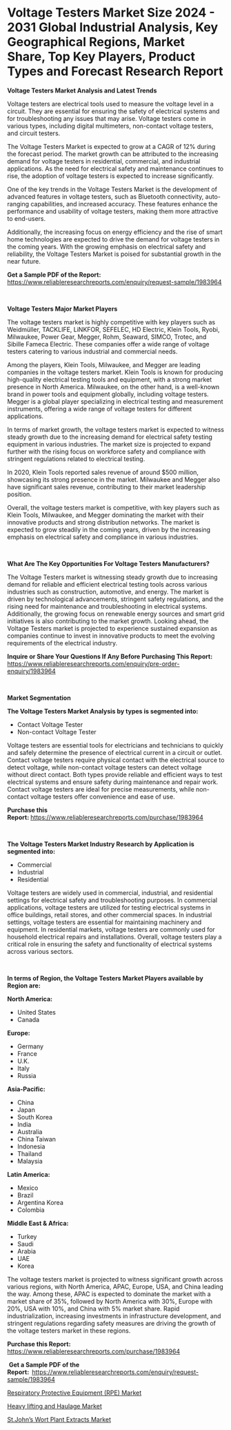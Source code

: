 <p><h1>Voltage Testers Market Size 2024 - 2031 Global Industrial Analysis, Key Geographical Regions, Market Share, Top Key Players, Product Types and Forecast Research Report</h1></p><p><strong>Voltage Testers Market Analysis and Latest Trends</strong></p>
<p><p>Voltage testers are electrical tools used to measure the voltage level in a circuit. They are essential for ensuring the safety of electrical systems and for troubleshooting any issues that may arise. Voltage testers come in various types, including digital multimeters, non-contact voltage testers, and circuit testers.</p><p>The Voltage Testers Market is expected to grow at a CAGR of 12% during the forecast period. The market growth can be attributed to the increasing demand for voltage testers in residential, commercial, and industrial applications. As the need for electrical safety and maintenance continues to rise, the adoption of voltage testers is expected to increase significantly.</p><p>One of the key trends in the Voltage Testers Market is the development of advanced features in voltage testers, such as Bluetooth connectivity, auto-ranging capabilities, and increased accuracy. These features enhance the performance and usability of voltage testers, making them more attractive to end-users.</p><p>Additionally, the increasing focus on energy efficiency and the rise of smart home technologies are expected to drive the demand for voltage testers in the coming years. With the growing emphasis on electrical safety and reliability, the Voltage Testers Market is poised for substantial growth in the near future.</p></p>
<p><strong>Get a Sample PDF of the Report:&nbsp;</strong> <a href="https://www.reliableresearchreports.com/enquiry/request-sample/1983964">https://www.reliableresearchreports.com/enquiry/request-sample/1983964</a></p>
<p>&nbsp;</p>
<p><strong>Voltage Testers Major Market Players</strong></p>
<p><p>The voltage testers market is highly competitive with key players such as Weidmüller, TACKLIFE, LiNKFOR, SEFELEC, HD Electric, Klein Tools, Ryobi, Milwaukee, Power Gear, Megger, Rohm, Seaward, SIMCO, Trotec, and Sibille Fameca Electric. These companies offer a wide range of voltage testers catering to various industrial and commercial needs.</p><p>Among the players, Klein Tools, Milwaukee, and Megger are leading companies in the voltage testers market. Klein Tools is known for producing high-quality electrical testing tools and equipment, with a strong market presence in North America. Milwaukee, on the other hand, is a well-known brand in power tools and equipment globally, including voltage testers. Megger is a global player specializing in electrical testing and measurement instruments, offering a wide range of voltage testers for different applications.</p><p>In terms of market growth, the voltage testers market is expected to witness steady growth due to the increasing demand for electrical safety testing equipment in various industries. The market size is projected to expand further with the rising focus on workforce safety and compliance with stringent regulations related to electrical testing.</p><p>In 2020, Klein Tools reported sales revenue of around $500 million, showcasing its strong presence in the market. Milwaukee and Megger also have significant sales revenue, contributing to their market leadership position.</p><p>Overall, the voltage testers market is competitive, with key players such as Klein Tools, Milwaukee, and Megger dominating the market with their innovative products and strong distribution networks. The market is expected to grow steadily in the coming years, driven by the increasing emphasis on electrical safety and compliance in various industries.</p></p>
<p>&nbsp;</p>
<p><strong>What Are The Key Opportunities For Voltage Testers Manufacturers?</strong></p>
<p><p>The Voltage Testers market is witnessing steady growth due to increasing demand for reliable and efficient electrical testing tools across various industries such as construction, automotive, and energy. The market is driven by technological advancements, stringent safety regulations, and the rising need for maintenance and troubleshooting in electrical systems. Additionally, the growing focus on renewable energy sources and smart grid initiatives is also contributing to the market growth. Looking ahead, the Voltage Testers market is projected to experience sustained expansion as companies continue to invest in innovative products to meet the evolving requirements of the electrical industry.</p></p>
<p><strong>Inquire or Share Your Questions If Any Before Purchasing This Report:</strong> <a href="https://www.reliableresearchreports.com/enquiry/pre-order-enquiry/1983964">https://www.reliableresearchreports.com/enquiry/pre-order-enquiry/1983964</a></p>
<p>&nbsp;</p>
<p><strong>Market Segmentation</strong></p>
<p><strong>The Voltage Testers Market Analysis by types is segmented into:</strong></p>
<p><ul><li>Contact Voltage Tester</li><li>Non-contact Voltage Tester</li></ul></p>
<p><p>Voltage testers are essential tools for electricians and technicians to quickly and safely determine the presence of electrical current in a circuit or outlet. Contact voltage testers require physical contact with the electrical source to detect voltage, while non-contact voltage testers can detect voltage without direct contact. Both types provide reliable and efficient ways to test electrical systems and ensure safety during maintenance and repair work. Contact voltage testers are ideal for precise measurements, while non-contact voltage testers offer convenience and ease of use.</p></p>
<p><strong>Purchase this Report:&nbsp;</strong><a href="https://www.reliableresearchreports.com/purchase/1983964">https://www.reliableresearchreports.com/purchase/1983964</a></p>
<p>&nbsp;</p>
<p><strong>The Voltage Testers Market Industry Research by Application is segmented into:</strong></p>
<p><ul><li>Commercial</li><li>Industrial</li><li>Residential</li></ul></p>
<p><p>Voltage testers are widely used in commercial, industrial, and residential settings for electrical safety and troubleshooting purposes. In commercial applications, voltage testers are utilized for testing electrical systems in office buildings, retail stores, and other commercial spaces. In industrial settings, voltage testers are essential for maintaining machinery and equipment. In residential markets, voltage testers are commonly used for household electrical repairs and installations. Overall, voltage testers play a critical role in ensuring the safety and functionality of electrical systems across various sectors.</p></p>
<p>&nbsp;</p>
<p><strong>In terms of Region, the Voltage Testers Market Players available by Region are:</strong></p>
<p>
    <p> <strong> North America: </strong>
        <ul>
            <li>United States</li>
            <li>Canada</li>
        </ul>
        </p> 
    <p> <strong> Europe: </strong>
        <ul>
            <li>Germany</li>
            <li>France</li>
            <li>U.K.</li>
            <li>Italy</li>
            <li>Russia</li>
        </ul>
        </p> 
    <p> <strong> Asia-Pacific: </strong>
        <ul>
            <li>China</li>
            <li>Japan</li>
            <li>South Korea</li>
            <li>India</li>
            <li>Australia</li>
            <li>China Taiwan</li>
            <li>Indonesia</li>
            <li>Thailand</li>
            <li>Malaysia</li>
        </ul>
        </p> 
    <p> <strong> Latin America: </strong>
        <ul>
            <li>Mexico</li>
            <li>Brazil</li>
            <li>Argentina Korea</li>
            <li>Colombia</li>
        </ul>
        </p> 
    <p> <strong> Middle East & Africa: </strong>
        <ul>
            <li>Turkey</li>
            <li>Saudi</li>
            <li>Arabia</li>
            <li>UAE</li>
            <li>Korea</li>
        </ul>
    </p>
    </p>
<p><p>The voltage testers market is projected to witness significant growth across various regions, with North America, APAC, Europe, USA, and China leading the way. Among these, APAC is expected to dominate the market with a market share of 35%, followed by North America with 30%, Europe with 20%, USA with 10%, and China with 5% market share. Rapid industrialization, increasing investments in infrastructure development, and stringent regulations regarding safety measures are driving the growth of the voltage testers market in these regions.</p></p>
<p><strong>Purchase this Report: </strong><a href="https://www.reliableresearchreports.com/purchase/1983964">https://www.reliableresearchreports.com/purchase/1983964</a></p>
<p>&nbsp;<strong>Get a Sample PDF of the Report:&nbsp;&nbsp;</strong><a href="https://www.reliableresearchreports.com/enquiry/request-sample/1983964">https://www.reliableresearchreports.com/enquiry/request-sample/1983964</a></p>
<p><strong></strong></p>
<p><p><a href="https://view.publitas.com/reportprime-1/respiratory-protective-equipment-rpe-market-a-comprehensive-report-of-its-market-share-growth-trends-2023-2030/">Respiratory Protective Equipment (RPE) Market</a></p><p><a href="https://view.publitas.com/reportprime-1/heavy-lifting-and-haulage-market-size-and-growth-market-segmentation-regional-and-country-breakdowns-and-market-trends-for-period-from-2023-2030/">Heavy lifting and Haulage Market</a></p><p><a href="https://view.publitas.com/reportprime-1/st-johns-wort-plant-extracts-market-provides-a-comprehensive-analysis-including-a-macro-overview-of-the-market-as-well-as-micro-details-such-as-market-size-and-competitive-landscape/">St.John’s Wort Plant Extracts Market</a></p></p>